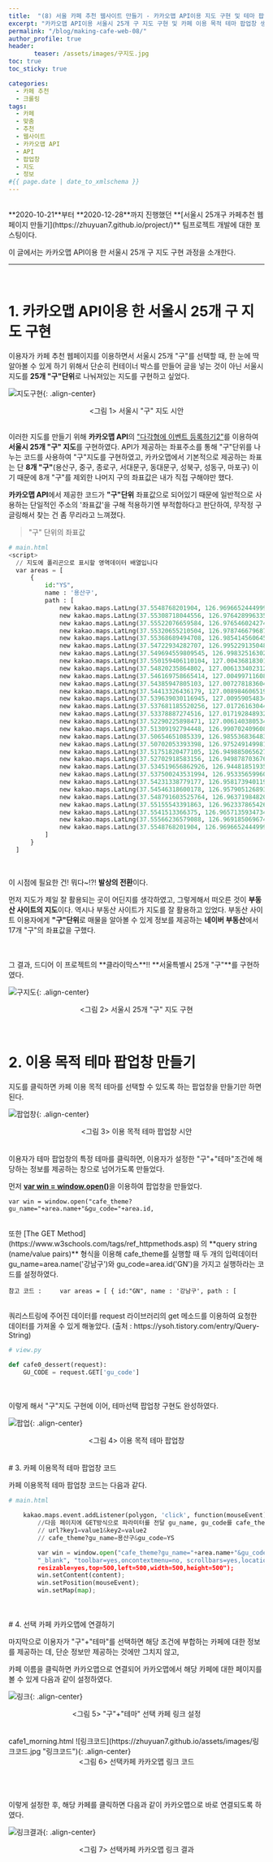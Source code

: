 ```yaml
---
title:  "(8) 서울 카페 추천 웹사이트 만들기 - 카카오맵 API이용 지도 구현 및 테마 팝업창 "
excerpt: "카카오맵 API이용 서울시 25개 구 지도 구현 및 카페 이용 목적 테마 팝업창 생성 "
permalink: "/blog/making-cafe-web-08/"
author_profile: true
header:
       teaser: /assets/images/구지도.jpg
toc: true
toc_sticky: true

categories:
  - 카페 추천
  - 크롤링
tags:
  - 카페 
  - 맞춤
  - 추천
  - 웹사이트
  - 카카오맵 API
  - API
  - 팝업창
  - 지도
  - 정보
#{{ page.date | date_to_xmlschema }}
---
```

<br>
**2020-10-21**부터 **2020-12-28**까지 진행했던 **[서울시 25개구 카페추천 웹페이지 만들기](https://zhuyuan7.github.io/project/)** 팀프로젝트 개발에 대한 포스팅이다.


이 글에서는 카카오맵 API이용 한 서울시 25개 구 지도 구현 과정을 소개한다.
<br>

-----

<br>

# 1. 카카오맵 API이용 한 서울시 25개 구 지도 구현

이용자가 카페 추천 웹페이지를 이용하면서 서울시 25개 "구"를 선택할 때, 
한 눈에 딱 알아볼 수 있게 하기 위해서 단순히 컨테이너 박스를 만들어 글을 넣는 것이 아닌
서울시 지도를 **25개 "구"단위**로 나눠져있는 지도를 구현하고 싶었다.

![지도구현](https://zhuyuan7.github.io/assets/images/지도구현.jpg "지도구현"){: .align-center}
<center> <그림 1> 서울시 "구" 지도 시안 </center>
<br>


이러한 지도를 만들기 위해 **카카오맵 API**의 ["다각형에 이벤트 등록하기2"](https://apis.map.kakao.com/web/sample/addPolygonMouseEvent2/)를 
이용하여 **서울시 25개 "구" 지도**를 구현하였다. 
API가 제공하는 좌표주소를 통해 "구"단위를 나누는 코드를 사용하여 "구"지도를 구현하였고,
카카오맵에서 기본적으로 제공하는 좌표는 단 **8개 "구"**(용산구, 중구, 종로구, 서대문구, 동대문구,
성북구, 성동구, 마포구) 이기 때문에 
8개 "구"를 제외한 나머지 구의 좌표값은 내가 직접 구해야만 했다.


**카카오맵 API**에서 제공한 코드가 **"구"단위** 좌표값으로 되어있기 때문에 
일반적으로 사용하는 단일적인 주소의 '좌표값'을 구해 적용하기엔 부적합하다고 판단하여,
무작정 구글링해서 찾는 건 좀 무리라고 느껴졌다. 


>"구" 단위의 좌표값

```python
# main.html
<script>
  // 지도에 폴리곤으로 표시할 영역데이터 배열입니다 
  var areas = [
      {
          id:"YS",
          name : '용산구',
          path : [
              new kakao.maps.LatLng(37.5548768201904, 126.96966524449994),
              new kakao.maps.LatLng(37.55308718044556, 126.97642899633566),
              new kakao.maps.LatLng(37.55522076659584, 126.97654602427454),
              new kakao.maps.LatLng(37.55320655210504, 126.97874667968763),
              new kakao.maps.LatLng(37.55368689494708, 126.98541456064552),
              new kakao.maps.LatLng(37.54722934282707, 126.995229135048),
              new kakao.maps.LatLng(37.549694559809545, 126.99832516302801),
              new kakao.maps.LatLng(37.550159406110104, 127.00436818301327),
              new kakao.maps.LatLng(37.54820235864802, 127.0061334023129),
              new kakao.maps.LatLng(37.546169758665414, 127.00499711608721),
              new kakao.maps.LatLng(37.54385947805103, 127.00727818360471),
              new kakao.maps.LatLng(37.54413326436179, 127.00898460651953),
              new kakao.maps.LatLng(37.539639030116945, 127.00959054834321),
              new kakao.maps.LatLng(37.537681185520256, 127.01726163044557),
              new kakao.maps.LatLng(37.53378887274516, 127.01719284893274),
              new kakao.maps.LatLng(37.52290225898471, 127.00614038053493),
              new kakao.maps.LatLng(37.51309192794448, 126.99070240960813),
              new kakao.maps.LatLng(37.50654651085339, 126.98553683648308),
              new kakao.maps.LatLng(37.50702053393398, 126.97524914998174),
              new kakao.maps.LatLng(37.51751820477105, 126.94988506562748),
              new kakao.maps.LatLng(37.52702918583156, 126.94987870367682),
              new kakao.maps.LatLng(37.534519656862926, 126.94481851935942),
              new kakao.maps.LatLng(37.537500243531994, 126.95335659960566),
              new kakao.maps.LatLng(37.54231338779177, 126.95817394011969),
              new kakao.maps.LatLng(37.54546318600178, 126.95790512689311),
              new kakao.maps.LatLng(37.548791603525764, 126.96371984820232),
              new kakao.maps.LatLng(37.55155543391863, 126.96233786542686),
              new kakao.maps.LatLng(37.5541513366375, 126.9657135934734),
              new kakao.maps.LatLng(37.55566236579088, 126.9691850696746),
              new kakao.maps.LatLng(37.5548768201904, 126.96966524449994)
          ]
      }
  ]
 ````
 



<br>


이 시점에 필요한 건! 뭐다~!?! **발상의 전환**이다.


먼저 지도가 제일 잘 활용되는 곳이 어딘지를 생각하였고, 그렇게해서 떠오른 것이 
**부동산 사이트의 지도**이다. 역시나 부동산 사이트가 지도를 잘 활용하고 있었다. 
부동산 사이트 이용자에게 **"구"단위**로 매물을 알아볼 수 있게 정보를 제공하는 
**네이버 부동산**에서 17개 "구"의 좌표값을 구했다.   
<br>


<br>
그 결과, 드디어 이 프로젝트의 **클라이막스**!! **서울특별시 25개 "구"**를 구현하였다.


![구지도](https://zhuyuan7.github.io/assets/images/구지도.jpg "구지도"){: .align-center}
<center> <그림 2> 서울시 25개 "구" 지도 구현 </center>
<br>


<br>

# 2. 이용 목적 테마 팝업창 만들기

지도를 클릭하면 카페 이용 목적 테마를 선택할 수 있도록 하는 팝업창을 만들기만 하면된다.  

![팝업창](https://zhuyuan7.github.io/assets/images/팝업창.jpg "팝업창"){: .align-center}
<center> <그림 3> 이용 목적 테마 팝업창 시안 </center>
<br>


<br>
이용자가 테마 팝업창의 특정 테마를 클릭하면, 이용자가 설정한 "구"+"테마"조건에 해당하는 정보를 
제공하는 창으로 넘어가도록 만들었다. 


먼저  [**var win = window.open()**](https://www.w3schools.com/jsref/met_win_open.asp)을 
이용하여 팝업창을 만들었다. 

`var win = window.open("cafe_theme?gu_name="+area.name+"&gu_code="+area.id,`
<br>


<br>
또한 [The GET Method](https://www.w3schools.com/tags/ref_httpmethods.asp)
의 **query string (name/value pairs)** 형식을 이용해 cafe_theme를 실행할 때 두 개의 
입력데이터 gu_name=area.name('강남구')와 gu_code=area.id('GN')을 가지고 실행하라는 코드를 설정하였다.


` 참고 코드 :    
var areas = [
      {
          id:"GN",
          name : '강남구',
          path : [
`
<br>


<br>
쿼리스트링에 주어진 데이터를 request 라이브러리의 get 메소드를 이용하여 요청한 데이터를
가져올 수 있게 해놓았다.  
(출처 : https://ysoh.tistory.com/entry/Query-String)


```python
# view.py

def cafe0_dessert(request):
    GU_CODE = request.GET['gu_code']
```
<br>

<br>
이렇게 해서 "구"지도 구현에 이어, 테마선택 팝업창 구현도 완성하였다. 

![팝업](https://zhuyuan7.github.io/assets/images/팝업.jpg "팝업"){: .align-center}
<center> <그림 4> 이용 목적 테마 팝업창 </center>
<br>



<br>
# 3. 카페 이용목적 테마 팝업창 코드 

카페 이용목적 테마 팝업창 코드는 다음과 같다.
```python
# main.html

    kakao.maps.event.addListener(polygon, 'click', function(mouseEvent) {
        //다음 페이지에 GET방식으로 파라미터를 전달 gu_name, gu_code를 cafe_theme에 전달햇음.
        // url?key1=value1&key2=value2
        // cafe_theme?gu_name=용산구&gu_code=YS

        var win = window.open("cafe_theme?gu_name="+area.name+"&gu_code="+area.id,
        "_blank", "toolbar=yes,oncontextmenu=no, scrollbars=yes,location=no, 
        resizable=yes,top=500,left=500,width=500,height=500");
        win.setContent(content);
        win.setPosition(mouseEvent);
        win.setMap(map);

```
<br>



<br>
# 4. 선택 카페 카카오맵에 연결하기 

마지막으로 이용자가 "구"+"테마"를 선택하면 해당 조건에 부합하는 카페에 대한 정보를 제공하는 데,
단순 정보만 제공하는 것에만 그치지 않고, 

카페 이름을 클릭하면 카카오맵으로 연결되어 카카오맵에서 해당 카페에 대한 페이지를 볼 수 있게 
다음과 같이 설정하였다. 


![링크](https://zhuyuan7.github.io/assets/images/링크.jpg "링크"){: .align-center}
<center> <그림 5> "구"+"테마" 선택 카페 링크 설정 </center>
<br>


<br>
cafe1_morning.html
![링크코드](https://zhuyuan7.github.io/assets/images/링크코드.jpg "링크코드"){: .align-center}
<center> <그림 6> 선택카페 카카오맵 링크 코드 </center>
<br>

<br>


<br>

이렇게 설정한 후, 해당 카페를 클릭하면 다음과 같이 카카오맵으로 바로 연결되도록 하였다.

![링크결과](https://zhuyuan7.github.io/assets/images/링크결과.jpg "링크결과"){: .align-center}
<center> <그림 7> 선택카페 카카오맵 링크 결과 </center>
<br>

